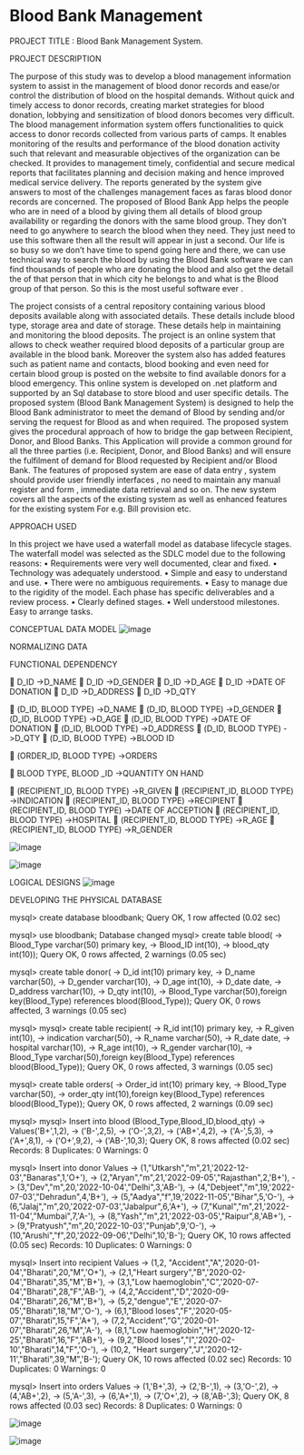 
# Blood Bank Management


PROJECT TITLE :  Blood Bank Management System.


PROJECT DESCRIPTION

The purpose of this study was to develop a blood management information system to assist in the management of blood donor records and ease/or control the distribution of blood on the hospital demands. Without quick and timely access to donor records, creating market strategies for blood donation, lobbying and sensitization of blood donors becomes very difficult. The blood management information system offers functionalities to quick access to donor records collected from various parts of camps. It enables monitoring of the results and performance of the blood donation activity such that relevant and measurable objectives of the organization can be checked. It provides to management timely, confidential and secure medical reports that facilitates planning and decision making and hence improved medical service delivery. The reports generated by the system give answers to most of the challenges management faces as faras blood donor records are concerned.
The proposed of Blood Bank App helps the people who are in need of a blood by giving them all details of blood group availability or regarding the donors with the same blood group. They don’t need to go anywhere to search the blood when they need. They just need to use this software then all the result will appear in just a second. Our life is so busy so we don’t have time to spend going here and there, we can use technical way to search the blood by using the Blood Bank software we can find thousands of people who are donating the blood and also get the detail the of that person that in which city he belongs to and what is the Blood group of that person. So this is the most useful software ever .

The project consists of a central repository containing various blood deposits available along with associated details. These details include blood type, storage area and date of storage. These details help in maintaining and monitoring the blood deposits. The project is an online system that allows to check weather required blood deposits of a particular group are available in the blood bank. Moreover the system also has added features such as patient name and contacts, blood booking and even need for certain blood group is posted on the website to find available donors for a blood emergency. This online system is developed on .net platform and supported by an Sql database to store blood and user specific details.
The proposed system (Blood Bank Management System) is designed to help the Blood Bank administrator to meet the demand of Blood by sending and/or serving the request for Blood as and when required. The proposed system gives the procedural approach of how to bridge the gap between Recipient, Donor, and Blood Banks. This Application will provide a common ground for all the three parties (i.e. Recipient, Donor, and Blood Banks) and will ensure the fulfilment of demand for Blood requested by Recipient and/or Blood Bank. The features of proposed system are ease of data entry , system should provide user friendly interfaces , no need to maintain any manual register and form , immediate data retrieval and so on. The new system covers all the aspects of the existing system as well as enhanced features for the existing system For e.g. Bill provision etc.

APPROACH USED

In this project we have used a waterfall model as database lifecycle stages. The waterfall model was selected as the SDLC model due to the following reasons:
•	Requirements were very well documented, clear and fixed.
•	Technology was adequately understood.
•	Simple and easy to understand and use.
•	There were no ambiguous requirements.
•	Easy to manage due to the rigidity of the model. Each phase has specific deliverables and a review process.
•	Clearly defined stages.
•	Well understood milestones. Easy to arrange tasks.
 


CONCEPTUAL DATA MODEL
![image](https://user-images.githubusercontent.com/77065085/168370279-fb7fe405-21d6-4972-94f4-5f054f5faa17.png)

 


NORMALIZING DATA

 FUNCTIONAL DEPENDENCY
      
	D_ID ->D_NAME
	D_ID ->D_GENDER
	D_ID ->D_AGE
	D_ID ->DATE OF DONATION
	D_ID ->D_ADDRESS
	D_ID ->D_QTY

	(D_ID, BLOOD TYPE) ->D_NAME
	(D_ID, BLOOD TYPE) ->D_GENDER
	(D_ID, BLOOD TYPE) ->D_AGE
	(D_ID, BLOOD TYPE) ->DATE OF DONATION
	(D_ID, BLOOD TYPE) ->D_ADDRESS
	(D_ID, BLOOD TYPE) ->D_QTY
	(D_ID, BLOOD TYPE) ->BLOOD ID

	(ORDER_ID, BLOOD TYPE) ->ORDERS

	BLOOD TYPE, BLOOD _ID ->QUANTITY ON HAND

	(RECIPIENT_ID, BLOOD TYPE) ->R_GIVEN
	(RECIPIENT_ID, BLOOD TYPE) ->INDICATION
	(RECIPIENT_ID, BLOOD TYPE) ->RECIPIENT
	(RECIPIENT_ID, BLOOD TYPE) ->DATE OF ACCEPTION
	(RECIPIENT_ID, BLOOD TYPE) ->HOSPITAL
	(RECIPIENT_ID, BLOOD TYPE) ->R_AGE
	(RECIPIENT_ID, BLOOD TYPE) ->R_GENDER

 
![image](https://user-images.githubusercontent.com/77065085/168370838-bfc7ebae-983e-4037-bc8f-2beb4abf276a.png)

 
![image](https://user-images.githubusercontent.com/77065085/168371245-96dbb742-76d5-4dbe-a42a-9896d2f5c3e4.png)

LOGICAL  DESIGNS
![image](https://user-images.githubusercontent.com/77065085/168371765-e52b9be4-676a-4ae0-b040-557dcf16ff69.png)


 


DEVELOPING THE PHYSICAL DATABASE

mysql> create database bloodbank;
Query OK, 1 row affected (0.02 sec)

mysql> use bloodbank;
Database changed
mysql> create table blood(
    ->        Blood_Type varchar(50) primary key,
    ->        Blood_ID int(10),
    ->        blood_qty int(10));
Query OK, 0 rows affected, 2 warnings (0.05 sec)

mysql> create table donor(
    ->        D_id int(10) primary key,
    ->        D_name varchar(50),
    ->        D_gender varchar(10),
    ->        D_age int(10),
    ->        D_date date,
    ->        D_address varchar(10),
    ->        D_qty int(10),
    ->  Blood_Type varchar(50),foreign key(Blood_Type) references blood(Blood_Type));
Query OK, 0 rows affected, 3 warnings (0.05 sec)

mysql>
mysql> create table recipient(
    ->        R_id int(10) primary key,
    ->        R_given int(10),
    ->        indication varchar(50),
    ->        R_name varchar(50),
    ->        R_date date,
    ->        hospital varchar(10),
    ->        R_age int(10),
    ->        R_gender varchar(10),
    ->        Blood_Type varchar(50),foreign key(Blood_Type) references blood(Blood_Type));
Query OK, 0 rows affected, 3 warnings (0.05 sec)

mysql> create table orders(
    ->        Order_id int(10) primary key,
    ->        Blood_Type varchar(50),
    ->        order_qty int(10),foreign key(Blood_Type) references blood(Blood_Type));
Query OK, 0 rows affected, 2 warnings (0.09 sec)

mysql>
mysql> Insert into blood (Blood_Type,Blood_ID,blood_qty)
    -> Values('B+',1,2),
    -> ('B-',2,5),
    -> ('O-',3,2),
    -> ('AB+',4,2),
    -> ('A-',5,3),
    -> ('A+',8,1),
    -> ('O+',9,2),
    -> ('AB-',10,3);
Query OK, 8 rows affected (0.02 sec)
Records: 8  Duplicates: 0  Warnings: 0

mysql> Insert into donor Values
    ->       (1,"Utkarsh","m",21,'2022-12-03',"Banaras",1,'O+'),
    -> (2,"Aryan","m",21,'2022-09-05',"Rajasthan",2,'B+'),
    -> (3,"Dev","m",20,'2022-10-04',"Delhi",3,'AB-'),
    -> (4,"Debjeet","m",19,'2022-07-03',"Dehradun",4,'B+'),
    -> (5,"Aadya","f",19,'2022-11-05',"Bihar",5,'O-'),
    -> (6,"Jalaj","m",20,'2022-07-03',"Jabalpur",6,'A+'),
    -> (7,"Kunal","m",21,'2022-11-04',"Mumbai",7,'A-'),
    -> (8,"Yash","m",21,'2022-03-05',"Raipur",8,'AB+'),
    -> (9,"Pratyush","m",20,'2022-10-03',"Punjab",9,'O-'),
    -> (10,"Arushi","f",20,'2022-09-06',"Delhi",10,'B-');
Query OK, 10 rows affected (0.05 sec)
Records: 10  Duplicates: 0  Warnings: 0

mysql> Insert into recipient Values
    ->       (1,2, "Accident","A",'2020-01-04',"Bharati",20,"M",'O+'),
    -> (2,1,"Heart surgery","B",'2020-02-04',"Bharati",35,"M",'B+'),
    -> (3,1,"Low haemoglobin","C",'2020-07-04',"Bharati",28,"F",'AB-'),
    -> (4,2,"Accident","D",'2020-09-04',"Bharati",26,"M",'B+'),
    -> (5,2,"dengue","E",'2020-07-05',"Bharati",18,"M",'O-'),
    -> (6,1,"Blood loses","F",'2020-05-07',"Bharati",15,"F",'A+'),
    -> (7,2,"Accident","G",'2020-01-07',"Bharati",26,"M",'A-'),
    -> (8,1,"Low haemoglobin","H",'2020-12-25',"Bharati",16,"F",'AB+'),
    -> (9,2,"Blood loses","I",'2020-02-10',"Bharati",14,"F",'O-'),
    -> (10,2, "Heart surgery","J",'2020-12-11',"Bharati",39,"M",'B-');
Query OK, 10 rows affected (0.02 sec)
Records: 10  Duplicates: 0  Warnings: 0

mysql> Insert into orders Values
    -> (1,'B+',3),
    -> (2,'B-',1),
    -> (3,'O-',2),
    -> (4,'AB+',2),
    -> (5,'A-',3),
    -> (6,'A+',1),
    -> (7,'O+',2),
    -> (8,'AB-',3);
Query OK, 8 rows affected (0.03 sec)
Records: 8  Duplicates: 0  Warnings: 0

![image](https://user-images.githubusercontent.com/77065085/168372612-f9410255-2816-405e-a741-7b7327011084.png)

 ![image](https://user-images.githubusercontent.com/77065085/168372902-5f8837e7-5421-43e8-945d-9f9c4fda6b75.png)

 
